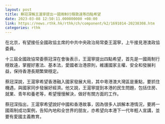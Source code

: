 ```yaml
---
layout: post
title: 蔡冠深稱王滬寧提出一國兩制行穩致遠等四點希望
date: 2023-03-08 12:50:11.000000000 +08:00
link: https://news.rthk.hk/rthk/ch/component/k2/1691014-20230308.htm
categories: rthk
---
```


在北京，有望接任全國政協主席的中共中央政治局常委王滬寧，上午接見港澳政協委員。

十三屆全國政協常委蔡冠深在會後表示，王滬寧提出四點希望，首先是一國兩制行穩致遠，掌握好憲法、基本法，愛國者治港原則，維護國家主權、安全和發展利益，保持香港長期繁榮穩定。

蔡冠深說，王滬寧希望香港融入國家發展大局，其中粵港澳大灣區是重點，要抓住機遇，與國家同步發展好經濟。他又說，王滬寧提到本港的民生問題，包括住房、就業、青年和養老等，希望慢慢解決，做好有關方面的工作。

蔡冠深指出，王滬寧希望說好中國和香港故事，因為很多人誤解本港情況，要將一國兩制成功案例，告知內地和全世界的朋友，亦希望向本港下一代年輕人宣講，並要有愛國主義教育。
